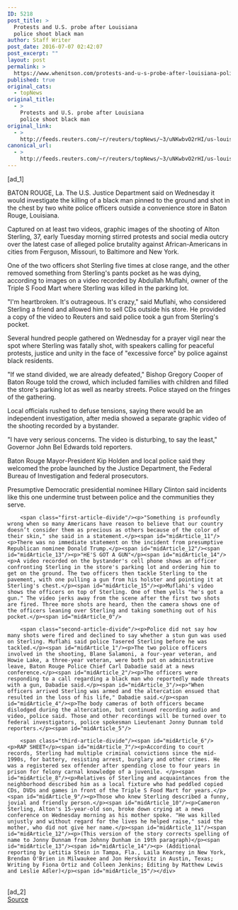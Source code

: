 ```yaml
---
ID: 5218
post_title: >
  Protests and U.S. probe after Louisiana
  police shoot black man
author: Staff Writer
post_date: 2016-07-07 02:42:07
post_excerpt: ""
layout: post
permalink: >
  https://www.whenitson.com/protests-and-u-s-probe-after-louisiana-police-shoot-black-man/
published: true
original_cats:
  - topNews
original_title:
  - >
    Protests and U.S. probe after Louisiana
    police shoot black man
original_link:
  - >
    http://feeds.reuters.com/~r/reuters/topNews/~3/uNKwbvO2rHI/us-louisiana-police-idUSKCN0ZM0BL
canonical_url:
  - >
    http://feeds.reuters.com/~r/reuters/topNews/~3/uNKwbvO2rHI/us-louisiana-police-idUSKCN0ZM0BL
---
```

 [ad_1]
<br><div id="articleText">
<span id="midArticle_start"/>

<span id="midArticle_0"/><span class="focusParagraph" readability="6"><p><span class="articleLocation">BATON ROUGE, La.</span> The U.S. Justice Department said on Wednesday it would investigate the killing of a black man pinned to the ground and shot in the chest by two white police officers outside a convenience store in Baton Rouge, Louisiana.</p></span><span id="midArticle_1"/><p>Captured on at least two videos, graphic images of the shooting of Alton Sterling, 37, early Tuesday morning stirred protests and social media outcry over the latest case of alleged police brutality against African-Americans in cities from Ferguson, Missouri, to Baltimore and New York.</p><span id="midArticle_2"/><p>One of the two officers shot Sterling five times at close range, and the other removed something from Sterling's pants pocket as he was dying, according to images on a video recorded by Abdullah Muflahi, owner of the Triple S Food Mart where Sterling was killed in the parking lot.</p><span id="midArticle_3"/><p>"I'm heartbroken. It's outrageous. It's crazy," said Muflahi, who considered Sterling a friend and allowed him to sell CDs outside his store. He provided a copy of the video to Reuters and said police took a gun from Sterling's pocket.</p><span id="midArticle_4"/><p>Several hundred people gathered on Wednesday for a prayer vigil near the spot where Sterling was fatally shot, with speakers calling for peaceful protests, justice and unity in the face of "excessive force" by police against black residents.</p><span id="midArticle_5"/><p>"If we stand divided, we are already defeated," Bishop Gregory Cooper of Baton Rouge told the crowd, which included families with children and filled the store's parking lot as well as nearby streets. Police stayed on the fringes of the gathering.</p><span id="midArticle_6"/><p>Local officials rushed to defuse tensions, saying there would be an independent investigation, after media showed a separate graphic video of the shooting recorded by a bystander.</p><span id="midArticle_7"/><p>"I have very serious concerns. The video is disturbing, to say the least," Governor John Bel Edwards told reporters.</p><span id="midArticle_8"/><p>Baton Rouge Mayor-President Kip Holden and local police said they welcomed the probe launched by the Justice Department, the Federal Bureau of Investigation and federal prosecutors. </p><span id="midArticle_9"/><p>Presumptive Democratic presidential nominee Hillary Clinton said incidents like this one undermine trust between police and the communities they serve.</p><span id="midArticle_10"/>
        
        <span class="first-article-divide"/><p>"Something is profoundly wrong when so many Americans have reason to believe that our country doesn’t consider them as precious as others because of the color of their skin," she said in a statement.</p><span id="midArticle_11"/><p>There was no immediate statement on the incident from presumptive Republican nominee Donald Trump.</p><span id="midArticle_12"/><span id="midArticle_13"/><p>"HE'S GOT A GUN"</p><span id="midArticle_14"/><p>A video recorded on the bystander's cell phone shows an officer confronting Sterling in the store's parking lot and ordering him to get on the ground. The two officers then tackle Sterling to the pavement, with one pulling a gun from his holster and pointing it at Sterling's chest.</p><span id="midArticle_15"/><p>Muflahi's video shows the officers on top of Sterling. One of them yells "he's got a gun." The video jerks away from the scene after the first two shots are fired. Three more shots are heard, then the camera shows one of the officers leaning over Sterling and taking something out of his pocket.</p><span id="midArticle_0"/>
        
        <span class="second-article-divide"/><p>Police did not say how many shots were fired and declined to say whether a stun gun was used on Sterling. Muflahi said police Tasered Sterling before he was tackled.</p><span id="midArticle_1"/><p>The two police officers involved in the shooting, Blane Salamoni, a four-year veteran, and Howie Lake, a three-year veteran, were both put on administrative leave, Baton Rouge Police Chief Carl Dabadie said at a news conference.</p><span id="midArticle_2"/><p>The officers were responding to a call regarding a black man who reportedly made threats with a gun, Dabadie said.</p><span id="midArticle_3"/><p>"When officers arrived Sterling was armed and the altercation ensued that resulted in the loss of his life," Dabadie said.</p><span id="midArticle_4"/><p>The body cameras of both officers became dislodged during the altercation, but continued recording audio and video, police said. Those and other recordings will be turned over to federal investigators, police spokesman Lieutenant Jonny Dunnam told reporters.</p><span id="midArticle_5"/>
        
        <span class="third-article-divide"/><span id="midArticle_6"/><p>RAP SHEET</p><span id="midArticle_7"/><p>According to court records, Sterling had multiple criminal convictions since the mid-1990s, for battery, resisting arrest, burglary and other crimes. He was a registered sex offender after spending close to four years in prison for felony carnal knowledge of a juvenile. </p><span id="midArticle_8"/><p>Relatives of Sterling and acquaintances from the neighborhood described him as a local fixture who had peddled copied CDs, DVDs and games in front of the Triple S Food Mart for years.</p><span id="midArticle_9"/><p>Those who knew Sterling described a funny, jovial and friendly person.</p><span id="midArticle_10"/><p>Cameron Sterling, Alton's 15-year-old son, broke down crying at a news conference on Wednesday morning as his mother spoke. "He was killed unjustly and without regard for the lives he helped raise," said the mother, who did not give her name.</p><span id="midArticle_11"/><span id="midArticle_12"/><p>(This version of the story corrects spelling of name to Jonny Dunnam from Johnny Dunham in 19th paragraph)</p><span id="midArticle_13"/><span id="midArticle_14"/><p> (Additional reporting by Letitia Stein in Tampa, Fla., Laila Kearney in New York, Brendan O'Brien in Milwaukee and Jon Herskovitz in Austin, Texas; Writing by Fiona Ortiz and Colleen Jenkins; Editing by Matthew Lewis and Leslie Adler)</p><span id="midArticle_15"/></div>
<br>[ad_2]
<br><a href="http://feeds.reuters.com/~r/reuters/topNews/~3/uNKwbvO2rHI/us-louisiana-police-idUSKCN0ZM0BL">Source </a>